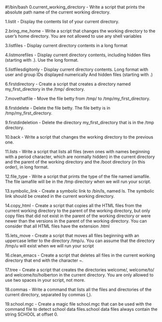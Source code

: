 #!/bin/bash
0.current_working_directory - Write a script that prints the absolute path name of the current working directory.

1.listit - Display the contents list of your current directory.

2.bring_me_home - Write a script that changes the working directory to the user’s home directory. You are not allowed to use any shell variables

3.listfiles - Display current directory contents in a long format

4.listmorefiles - Display current directory contents, including hidden files (starting with .). Use the long format.

5.listfilesdigitonly - Display current directory contents. Long format with user and group IDs displayed numerically And hidden files (starting with .)

6.firstdirectory - Create a script that creates a directory named my_first_directory in the /tmp/ directory.

7.movethatfile - Move the file betty from /tmp/ to /tmp/my_first_directory.

8.firstdelete - Delete the file betty. The file betty is in /tmp/my_first_directory.

9.firstdirdeletion - Delete the directory my_first_directory that is in the /tmp directory.

10.back - Write a script that changes the working directory to the previous one.

11.lists - Write a script that lists all files (even ones with names beginning with a period character, which are normally hidden) in the current directory and the parent of the working directory and the /boot directory (in this order), in long format.

12.file_type - Write a script that prints the type of the file named iamafile. The file iamafile will be in the /tmp directory when we will run your script.

13.symbolic_link - Create a symbolic link to /bin/ls, named ls. The symbolic link should be created in the current working directory.

14.copy_html - Create a script that copies all the HTML files from the current working directory to the parent of the working directory, but only copy files that did not exist in the parent of the working directory or were newer than the versions in the parent of the working directory. You can consider that all HTML files have the extension .html

15.lets_move - Create a script that moves all files beginning with an uppercase letter to the directory /tmp/u. You can assume that the directory /tmp/u will exist when we will run your script

16.clean_emacs - Create a script that deletes all files in the current working directory that end with the character ~.

17.tree - Create a script that creates the directories welcome/, welcome/to/ and welcome/to/holberton in the current directory. You are only allowed to use two spaces in your script, not more.

18.commas - Write a command that lists all the files and directories of the current directory, separated by commas (,).

19.school.mgc - Create a magic file school.mgc that can be used with the command file to detect school data files.school data files always contain the string SCHOOL at offset 0.


